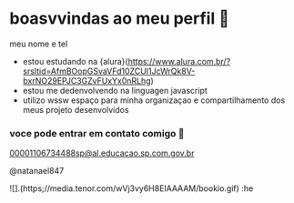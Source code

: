 # boasvvindas ao meu perfil 🥇

meu nome e tel
- estou estudando na {alura}(https://www.alura.com.br/?srsltid=AfmBOopGSvaVFd10ZCUI1JcWrQk8V-bxrNO29EPJC3GZvFUxYx0nRLhg)
- estou me dedenvolvendo na linguagen javascript
- utilizo wssw espaço para minha organizaçao e compartilhamento dos meus projeto desenvolvidos


### voce pode entrar em contato comigo 🍫

00001106734488sp@al.educacao.sp.com.gov.br

@natanael847

![].(https;//media.tenor.com/wVj3vy6H8EIAAAAM/bookio.gif)
:he 

